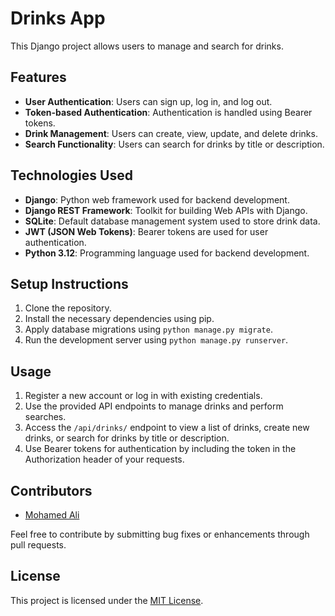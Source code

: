 # Drinks App

This Django project allows users to manage and search for drinks.

## Features

- **User Authentication**: Users can sign up, log in, and log out.
- **Token-based Authentication**: Authentication is handled using Bearer tokens.
- **Drink Management**: Users can create, view, update, and delete drinks.
- **Search Functionality**: Users can search for drinks by title or description.

## Technologies Used

- **Django**: Python web framework used for backend development.
- **Django REST Framework**: Toolkit for building Web APIs with Django.
- **SQLite**: Default database management system used to store drink data.
- **JWT (JSON Web Tokens)**: Bearer tokens are used for user authentication.
- **Python 3.12**: Programming language used for backend development.
  
## Setup Instructions

1. Clone the repository.
2. Install the necessary dependencies using pip.
3. Apply database migrations using `python manage.py migrate`.
4. Run the development server using `python manage.py runserver`.

## Usage

1. Register a new account or log in with existing credentials.
2. Use the provided API endpoints to manage drinks and perform searches.
3. Access the `/api/drinks/` endpoint to view a list of drinks, create new drinks, or search for drinks by title or description.
4. Use Bearer tokens for authentication by including the token in the Authorization header of your requests.

## Contributors

- [Mohamed Ali](https://github.com/averageSadGhost)

Feel free to contribute by submitting bug fixes or enhancements through pull requests.

## License

This project is licensed under the [MIT License](LICENSE).
